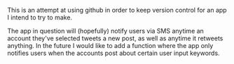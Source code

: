 This is an attempt at using github in order to keep version control for an app I intend to 
try to make.

The app in question will (hopefully) notify users via SMS anytime an account they've selected 
tweets a new post, as well as anytime it retweets anything. In the future I would like to add 
a function where the app only notifies users when the accounts post about certain user input 
keywords.
